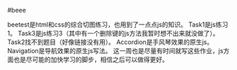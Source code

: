 #beee

beetest是html和css的综合切图练习，也用到了一点点js的知识。
Task1是js练习1。
Task3是js练习3（其中有一个删除键的js方法我暂时想不出来就没做了）。
Task2找不到题目（好像链接没有用）。
Accordion是手风琴效果的原生js。
Navigation是导航效果的原生js写法。
这一周也是尽量有时间就写这些作业，js方面也是尽可能的加快学习的脚步，相信之后可以做得更好。
